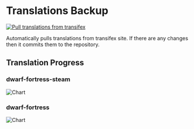# Translations Backup

[![Pull translations from transifex](https://github.com/dfint/translations-backup/actions/workflows/pull-translations.yml/badge.svg)](https://github.com/dfint/translations-backup/actions/workflows/pull-translations.yml)

Automatically pulls translations from transifex site. If there are any changes then it commits them to the repository.

## Translation Progress

### dwarf-fortress-steam

![Chart](https://quickchart.io/chart/render/sf-ae5641e2-9295-4261-bf59-f5fc7ead118d)

### dwarf-fortress

![Chart](https://quickchart.io/chart/render/sf-a09d1ba1-0fd0-46f1-af38-ca4447f49f1d)